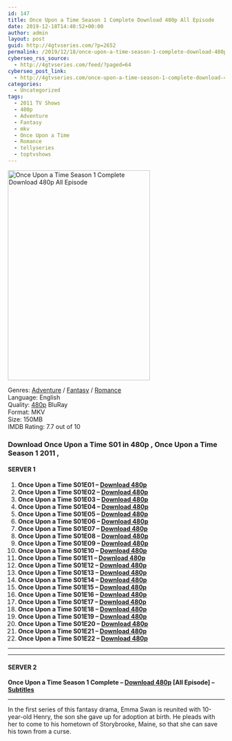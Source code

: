 ```yaml
---
id: 147
title: Once Upon a Time Season 1 Complete Download 480p All Episode
date: 2019-12-18T14:40:52+00:00
author: admin
layout: post
guid: http://4gtvseries.com/?p=2652
permalink: /2019/12/18/once-upon-a-time-season-1-complete-download-480p-all-episode/
cyberseo_rss_source:
  - http://4gtvseries.com/feed/?paged=64
cyberseo_post_link:
  - http://4gtvseries.com/once-upon-a-time-season-1-complete-download-480p-all-episode/
categories:
  - Uncategorized
tags:
  - 2011 TV Shows
  - 480p
  - Adventure
  - Fantasy
  - mkv
  - Once Upon a Time
  - Romance
  - tellyseries
  - toptvshows
---
```

<img loading="lazy" class="aligncenter" src="https://3.bp.blogspot.com/-IqU1KOMBN6o/Xfo5iJwmJRI/AAAAAAAAAic/IPNrFfm22YYSZcEF17on6Xuo6-kpJwp2QCK4BGAYYCw/s1600/Once%2BUpon%2Ba%2BTime%2BSeason%2B1.jpg" alt="Once Upon a Time Season 1 Complete Download 480p All Episode" width="330" height="488" />

Genres: <a href="http://4gtvseries.com/tag/adventure/" data-wpel-link="internal">Adventure</a> / <a href="http://4gtvseries.com/tag/fantasy/" data-wpel-link="internal">Fantasy</a> / <a href="http://4gtvseries.com/tag/romance/" data-wpel-link="internal">Romance</a>  
Language: English  
Quality:&nbsp;<a href="http://4gtvseries.com/tag/480p/" data-wpel-link="internal">480p</a> BluRay  
Format: MKV  
Size: 150MB  
IMDB Rating: 7.7 out of 10

### **Download Once Upon a Time S01 in 480p , Once Upon a Time Season 1 2011 ,&nbsp;**

#### <span><strong>SERVER 1</strong></span>

  1. **Once Upon a Time S01E01 – <a href="http://slink.dl480p.xyz/YsNRWkWr" data-wpel-link="external" target="_blank" rel="nofollow external noopener noreferrer" class="wpel-icon-left"><i class="wpel-icon fa fa-download" aria-hidden="true"></i>Download 480p</a>**
  2. **Once Upon a Time S01E02 – <a href="http://slink.dl480p.xyz/kFq3li" data-wpel-link="external" target="_blank" rel="nofollow external noopener noreferrer" class="wpel-icon-left"><i class="wpel-icon fa fa-download" aria-hidden="true"></i>Download 480p</a>**
  3. **Once Upon a Time S01E03 – <a href="http://slink.dl480p.xyz/7F5sfIl" data-wpel-link="external" target="_blank" rel="nofollow external noopener noreferrer" class="wpel-icon-left"><i class="wpel-icon fa fa-download" aria-hidden="true"></i>Download 480p</a>**
  4. **Once Upon a Time S01E04 – <a href="http://slink.dl480p.xyz/shvKHOeU" data-wpel-link="external" target="_blank" rel="nofollow external noopener noreferrer" class="wpel-icon-left"><i class="wpel-icon fa fa-download" aria-hidden="true"></i>Download 480p</a>**
  5. **Once Upon a Time S01E05 – <a href="http://slink.dl480p.xyz/pafa5" data-wpel-link="external" target="_blank" rel="nofollow external noopener noreferrer" class="wpel-icon-left"><i class="wpel-icon fa fa-download" aria-hidden="true"></i>Download 480p</a>**
  6. **Once Upon a Time S01E06 – <a href="http://slink.dl480p.xyz/gZufcS" data-wpel-link="external" target="_blank" rel="nofollow external noopener noreferrer" class="wpel-icon-left"><i class="wpel-icon fa fa-download" aria-hidden="true"></i>Download 480p</a>**
  7. **Once Upon a Time S01E07 – <a href="http://slink.dl480p.xyz/GMln" data-wpel-link="external" target="_blank" rel="nofollow external noopener noreferrer" class="wpel-icon-left"><i class="wpel-icon fa fa-download" aria-hidden="true"></i>Download 480p</a>**
  8. **Once Upon a Time S01E08 – <a href="http://slink.dl480p.xyz/SOlh" data-wpel-link="external" target="_blank" rel="nofollow external noopener noreferrer" class="wpel-icon-left"><i class="wpel-icon fa fa-download" aria-hidden="true"></i>Download 480p</a>**
  9. **Once Upon a Time S01E09 – <a href="http://slink.dl480p.xyz/plc2" data-wpel-link="external" target="_blank" rel="nofollow external noopener noreferrer" class="wpel-icon-left"><i class="wpel-icon fa fa-download" aria-hidden="true"></i>Download 480p</a>**
 10. **Once Upon a Time S01E10 – <a href="http://slink.dl480p.xyz/yRiY" data-wpel-link="external" target="_blank" rel="nofollow external noopener noreferrer" class="wpel-icon-left"><i class="wpel-icon fa fa-download" aria-hidden="true"></i>Download 480p</a>**
 11. **Once Upon a Time S01E11 – <a href="http://slink.dl480p.xyz/7sTk" data-wpel-link="external" target="_blank" rel="nofollow external noopener noreferrer" class="wpel-icon-left"><i class="wpel-icon fa fa-download" aria-hidden="true"></i>Download 480p</a>**
 12. **Once Upon a Time S01E12 – <a href="http://slink.dl480p.xyz/o5EWvp" data-wpel-link="external" target="_blank" rel="nofollow external noopener noreferrer" class="wpel-icon-left"><i class="wpel-icon fa fa-download" aria-hidden="true"></i>Download 480p</a>**
 13. **Once Upon a Time S01E13 – <a href="http://slink.dl480p.xyz/HUHq" data-wpel-link="external" target="_blank" rel="nofollow external noopener noreferrer" class="wpel-icon-left"><i class="wpel-icon fa fa-download" aria-hidden="true"></i>Download 480p</a>**
 14. **Once Upon a Time S01E14 – <a href="http://slink.dl480p.xyz/JXZqZJWu" data-wpel-link="external" target="_blank" rel="nofollow external noopener noreferrer" class="wpel-icon-left"><i class="wpel-icon fa fa-download" aria-hidden="true"></i>Download 480p</a>**
 15. **Once Upon a Time S01E15 – <a href="http://slink.dl480p.xyz/ixUYl" data-wpel-link="external" target="_blank" rel="nofollow external noopener noreferrer" class="wpel-icon-left"><i class="wpel-icon fa fa-download" aria-hidden="true"></i>Download 480p</a>**
 16. **Once Upon a Time S01E16 – <a href="http://slink.dl480p.xyz/m1vyk3" data-wpel-link="external" target="_blank" rel="nofollow external noopener noreferrer" class="wpel-icon-left"><i class="wpel-icon fa fa-download" aria-hidden="true"></i>Download 480p</a>**
 17. **Once Upon a Time S01E17 – <a href="http://slink.dl480p.xyz/NxKV7APb" data-wpel-link="external" target="_blank" rel="nofollow external noopener noreferrer" class="wpel-icon-left"><i class="wpel-icon fa fa-download" aria-hidden="true"></i>Download 480p</a>**
 18. **Once Upon a Time S01E18 – <a href="http://slink.dl480p.xyz/9o4YjK" data-wpel-link="external" target="_blank" rel="nofollow external noopener noreferrer" class="wpel-icon-left"><i class="wpel-icon fa fa-download" aria-hidden="true"></i>Download 480p</a>**
 19. **Once Upon a Time S01E19 – <a href="http://slink.dl480p.xyz/DHTugW" data-wpel-link="external" target="_blank" rel="nofollow external noopener noreferrer" class="wpel-icon-left"><i class="wpel-icon fa fa-download" aria-hidden="true"></i>Download 480p</a>**
 20. **Once Upon a Time S01E20 – <a href="http://slink.dl480p.xyz/fffAU" data-wpel-link="external" target="_blank" rel="nofollow external noopener noreferrer" class="wpel-icon-left"><i class="wpel-icon fa fa-download" aria-hidden="true"></i>Download 480p</a>**
 21. **Once Upon a Time S01E21 – <a href="http://slink.dl480p.xyz/pJRBHm2" data-wpel-link="external" target="_blank" rel="nofollow external noopener noreferrer" class="wpel-icon-left"><i class="wpel-icon fa fa-download" aria-hidden="true"></i>Download 480p</a>**
 22. **Once Upon a Time S01E22 – <a href="http://slink.dl480p.xyz/jH9Q" data-wpel-link="external" target="_blank" rel="nofollow external noopener noreferrer" class="wpel-icon-left"><i class="wpel-icon fa fa-download" aria-hidden="true"></i>Download 480p</a>**

* * *

* * *

#### <span><strong>SERVER 2</strong></span>

**Once Upon a Time Season 1 Complete – <a href="http://dl480p.xyz/2718/" data-wpel-link="external" target="_blank" rel="nofollow external noopener noreferrer" class="wpel-icon-left"><i class="wpel-icon fa fa-download" aria-hidden="true"></i>Download 480p</a> [All Episode] – <a href="https://subscene.com/subtitles/once-upon-a-time-first-season" data-wpel-link="external" target="_blank" rel="nofollow external noopener noreferrer" class="wpel-icon-left"><i class="wpel-icon fa fa-download" aria-hidden="true"></i>Subtitles</a>**

* * *

In the first series of this fantasy drama, Emma Swan is reunited with 10-year-old Henry, the son she gave up for adoption at birth. He pleads with her to come to his hometown of Storybrooke, Maine, so that she can save his town from a curse.

<div align="center">
</div>